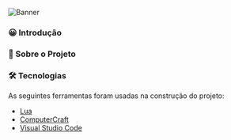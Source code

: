 ![Banner](craftjack.png)

### 😀 Introdução



### 🤴 Sobre o Projeto




### 🛠 Tecnologias

As seguintes ferramentas foram usadas na construção do projeto:

- [Lua](https://www.lua.org)
- [ComputerCraft](http://computercraft.info/wiki/Main_Page)
- [Visual Studio Code](https://code.visualstudio.com)





